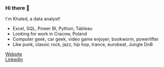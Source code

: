 ### Hi there 👋

I'm Khaled, a data analyst!

- Excel, SQL, Power BI, Python, Tableau
- Looking for work in Cracow, Poland
- Computer geek, car geek, video game enjoyer, bookworm, powerlifter
- Like punk, classic rock, jazz, hip hop, trance, eurobeat, Jungle DnB

[Website](khaled-mehizel.netlify.app) <br>
[LinkedIn](linkedin.com/in/khaled-mehizel)
  
<!--
**khaled-mehizel/khaled-mehizel** is a ✨ _special_ ✨ repository because its `README.md` (this file) appears on your GitHub profile.

Here are some ideas to get you started:

- 🔭 I’m currently working on ...
- 🌱 I’m currently learning ...
- 👯 I’m looking to collaborate on ...
- 🤔 I’m looking for help with ...
- 💬 Ask me about ...
- 📫 How to reach me: ...
- 😄 Pronouns: ...
- ⚡ Fun fact: ...
-->
